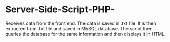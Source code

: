 # Server-Side-Script-PHP-
Receives data from the front end. The data is saved in .txt file. It is then extracted from .txt file and saved in MySQL database. The script then queries the database for the same information and then displays it in HTML. 
